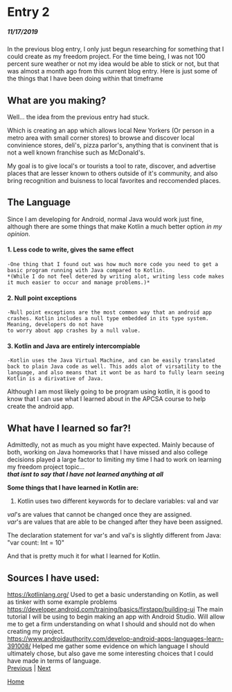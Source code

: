 # Entry 2
##### 11/17/2019

In the previous blog entry, I only just begun researching for something that I could create as my freedom project. For the time being, I was not 100 percent sure weather or not my idea would be able to stick or not, but that was 
almost a month ago from this current blog entry. Here is just some of the things that I have been doing within that timeframe
## What are you making?
Well... the idea from the previous entry had stuck.  
  
Which is creating an app which allows local New Yorkers (Or person in a metro area with small corner stores) to browse and discover 
local convinience stores, deli's, pizza parlor's, anything that is convinent that is not a well known franchise such as McDonald's.  
  
My goal is to give local's or tourists a tool to rate, discover, and advertise places that are lesser known to others outside of it's community, and also bring recognition and buisness to local favorites and reccomended places.    
## The Language

Since I am developing for Android, normal Java would work just fine, although there are some things that make Kotlin a much better option _in my 
opinion_. 
#### 1. Less code to write, gives the same effect  
    -One thing that I found out was how much more code you need to get a basic program running with Java compared to Kotlin.     
    *(While I do not feel detered by writing alot, writing less code makes it much easier to occur and manage problems.)*  
#### 2. Null point exceptions 
    -Null point exceptions are the most common way that an android app crashes. Kotlin includes a null type embedded in its type system. Meaning, developers do not have
    to worry about app crashes by a null value.  
#### 3. Kotlin and Java are entirely intercompiable  
    -Kotlin uses the Java Virtual Machine, and can be easily translated back to plain Java code as well. This adds alot of virsatility to the language, and also means that it wont be as hard to fully learn seeing Kotlin is a dirivative of Java. 
Although I am most likely going to be program using kotlin, it is good to know that I can use what I learned about in the APCSA course to help create the android app.
## What have I learned so far?!

Admittedly, not as much as you might have expected. Mainly because of both, working on Java homeworks that I have missed and also college decisions played a large factor to limiting my time I had to work on learning my freedom project topic...  
***that isnt to say that I have not learned anything at all***  
  
  
**Some things that I have learned in Kotlin are:**   


1. Kotlin uses two different keywords for to declare variables: val and var  
  
_val_'s are values that cannot be changed once they are assigned.  
_var_'s are values that are able to be changed after they have been assigned.  
  
The declaration statement for var's and val's is slightly different from Java: "var count: Int = 10"  
  
And that is pretty much it for what I learned for Kotlin.
## Sources I have used:
https://kotlinlang.org/ Used to get a basic understanding on Kotlin, as well as tinker with some example problems  
https://developer.android.com/training/basics/firstapp/building-ui The main tutorial I will be using to begin making an app with Android Studio. Will allow me to get a firm understanding on what I should and should not do when creating my project.  
https://www.androidauthority.com/develop-android-apps-languages-learn-391008/ Helped me gather some evidence on which language I should ultimately chose, but also gave me some interesting choices that I could have made in terms of language.  
[Previous](entry01.md) | [Next](entry03.md)

[Home](../README.md)